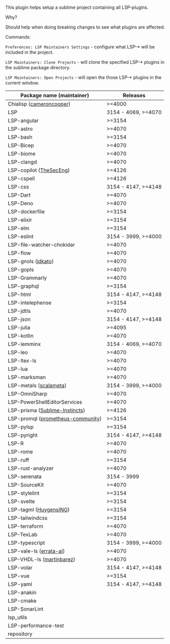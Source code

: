 
This plugin helps setup a sublime project containing all LSP-plugins.

Why?

Should help when doing breaking changes to see what plugins are affected.

Commands:

`Preferences: LSP Maintainers Settings` - configure what LSP-* will be included in the project.

`LSP Maintainers: Clone Projects` - will clone the specified LSP-* plugins in the sublime package directory.

`LSP Maintainers: Open Projects` - will open the those LSP-* plugins in the current window.



| Package name (maintainer) | Releases |
|---------------------------|----------|
| Chialisp (<a href='https://github.com/cameroncooper/sublime-chialisp'>cameroncooper</a>)     | >=4000   |
| LSP     | 3154 - 4069, >=4070   |
| LSP-angular     | >=3154   |
| LSP-astro     | >=4070   |
| LSP-bash     | >=3154   |
| LSP-Bicep     | >=4070   |
| LSP-biome     | >=4070   |
| LSP-clangd     | >=4070   |
| LSP-copilot (<a href='https://github.com/TheSecEng/LSP-copilot'>TheSecEng</a>)     | >=4126   |
| LSP-cspell     | >=4126   |
| LSP-css     | 3154 - 4147, >=4148   |
| LSP-Dart     | >=4070   |
| LSP-Deno     | >=4070   |
| LSP-dockerfile     | >=3154   |
| LSP-elixir     | >=3154   |
| LSP-elm     | >=3154   |
| LSP-eslint     | 3154 - 3999, >=4000   |
| LSP-file-watcher-chokidar     | >=4070   |
| LSP-flow     | >=4070   |
| LSP-gnols (<a href='https://github.com/jdkato/LSP-gnols'>jdkato</a>)     | >=4070   |
| LSP-gopls     | >=4070   |
| LSP-Grammarly     | >=4070   |
| LSP-graphql     | >=3154   |
| LSP-html     | 3154 - 4147, >=4148   |
| LSP-intelephense     | >=3154   |
| LSP-jdtls     | >=4070   |
| LSP-json     | 3154 - 4147, >=4148   |
| LSP-julia     | >=4095   |
| LSP-kotlin     | >=4070   |
| LSP-lemminx     | 3154 - 4069, >=4070   |
| LSP-leo     | >=4070   |
| LSP-ltex-ls     | >=4070   |
| LSP-lua     | >=4070   |
| LSP-marksman     | >=4070   |
| LSP-metals (<a href='https://github.com/scalameta/metals-sublime'>scalameta</a>)     | 3154 - 3999, >=4000   |
| LSP-OmniSharp     | >=4070   |
| LSP-PowerShellEditorServices     | >=4070   |
| LSP-prisma (<a href='https://github.com/Sublime-Instincts/LSP-prisma'>Sublime-Instincts</a>)     | >=4126   |
| LSP-promql (<a href='https://github.com/prometheus-community/sublimelsp-promql'>prometheus-community</a>)     | >=3154   |
| LSP-pylsp     | >=3154   |
| LSP-pyright     | 3154 - 4147, >=4148   |
| LSP-R     | >=4070   |
| LSP-rome     | >=4070   |
| LSP-ruff     | >=3154   |
| LSP-rust-analyzer     | >=4070   |
| LSP-serenata     | 3154 - 3999   |
| LSP-SourceKit     | >=4070   |
| LSP-stylelint     | >=3154   |
| LSP-svelte     | >=3154   |
| LSP-tagml (<a href='https://github.com/HuygensING/LSP-tagml'>HuygensING</a>)     | >=3154   |
| LSP-tailwindcss     | >=3154   |
| LSP-terraform     | >=4070   |
| LSP-TexLab     | >=4070   |
| LSP-typescript     | 3154 - 3999, >=4000   |
| LSP-vale-ls (<a href='https://github.com/errata-ai/LSP-vale-ls'>errata-ai</a>)     | >=4070   |
| LSP-VHDL-ls (<a href='https://github.com/martinbarez/LSP-VHDL-ls'>martinbarez</a>)     | >=4070   |
| LSP-volar     | 3154 - 4147, >=4148   |
| LSP-vue     | >=3154   |
| LSP-yaml     | 3154 - 4147, >=4148   |
| LSP-anakin     |    |
| LSP-cmake     |    |
| LSP-SonarLint     |    |
| lsp_utils     |    |
| LSP-performance-test     |    |
| repository     |    |
